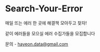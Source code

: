 # Search-Your-Error

매일 뜨는 에러 한 곳에 해결책 모아두고 찾자! 

같이 에러들을 모으실 에러 수집가들을 모집합니다

문의 - hayeon.data@gmail.com
